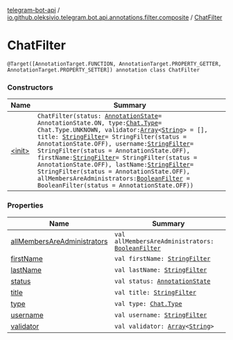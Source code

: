 [telegram-bot-api](../../index.md) / [io.github.oleksivio.telegram.bot.api.annotations.filter.composite](../index.md) / [ChatFilter](./index.md)

# ChatFilter

`@Target([AnnotationTarget.FUNCTION, AnnotationTarget.PROPERTY_GETTER, AnnotationTarget.PROPERTY_SETTER]) annotation class ChatFilter`

### Constructors

| Name | Summary |
|---|---|
| [&lt;init&gt;](-init-.md) | `ChatFilter(status: `[`AnnotationState`](../../io.github.oleksivio.telegram.bot.api.model.annotation/-annotation-state/index.md)` = AnnotationState.ON, type: `[`Chat.Type`](../../io.github.oleksivio.telegram.bot.api.model.objects.std/-chat/-type/index.md)` = Chat.Type.UNKNOWN, validator: `[`Array`](https://kotlinlang.org/api/latest/jvm/stdlib/kotlin/-array/index.html)`<`[`String`](https://kotlinlang.org/api/latest/jvm/stdlib/kotlin/-string/index.html)`> = [], title: `[`StringFilter`](../../io.github.oleksivio.telegram.bot.api.annotations.filter.primitive/-string-filter/index.md)` = StringFilter(status = AnnotationState.OFF), username: `[`StringFilter`](../../io.github.oleksivio.telegram.bot.api.annotations.filter.primitive/-string-filter/index.md)` = StringFilter(status = AnnotationState.OFF), firstName: `[`StringFilter`](../../io.github.oleksivio.telegram.bot.api.annotations.filter.primitive/-string-filter/index.md)` = StringFilter(status = AnnotationState.OFF), lastName: `[`StringFilter`](../../io.github.oleksivio.telegram.bot.api.annotations.filter.primitive/-string-filter/index.md)` = StringFilter(status = AnnotationState.OFF), allMembersAreAdministrators: `[`BooleanFilter`](../../io.github.oleksivio.telegram.bot.api.annotations.filter.primitive/-boolean-filter/index.md)` = BooleanFilter(status = AnnotationState.OFF))` |

### Properties

| Name | Summary |
|---|---|
| [allMembersAreAdministrators](all-members-are-administrators.md) | `val allMembersAreAdministrators: `[`BooleanFilter`](../../io.github.oleksivio.telegram.bot.api.annotations.filter.primitive/-boolean-filter/index.md) |
| [firstName](first-name.md) | `val firstName: `[`StringFilter`](../../io.github.oleksivio.telegram.bot.api.annotations.filter.primitive/-string-filter/index.md) |
| [lastName](last-name.md) | `val lastName: `[`StringFilter`](../../io.github.oleksivio.telegram.bot.api.annotations.filter.primitive/-string-filter/index.md) |
| [status](status.md) | `val status: `[`AnnotationState`](../../io.github.oleksivio.telegram.bot.api.model.annotation/-annotation-state/index.md) |
| [title](title.md) | `val title: `[`StringFilter`](../../io.github.oleksivio.telegram.bot.api.annotations.filter.primitive/-string-filter/index.md) |
| [type](type.md) | `val type: `[`Chat.Type`](../../io.github.oleksivio.telegram.bot.api.model.objects.std/-chat/-type/index.md) |
| [username](username.md) | `val username: `[`StringFilter`](../../io.github.oleksivio.telegram.bot.api.annotations.filter.primitive/-string-filter/index.md) |
| [validator](validator.md) | `val validator: `[`Array`](https://kotlinlang.org/api/latest/jvm/stdlib/kotlin/-array/index.html)`<`[`String`](https://kotlinlang.org/api/latest/jvm/stdlib/kotlin/-string/index.html)`>` |
